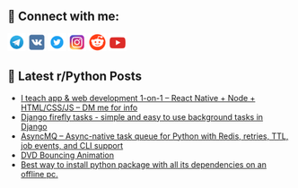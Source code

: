 ## 🔎 Connect with me:
[<img src="https://github.com/bullbesh/bullbesh/blob/main/images/Telegram.png" width="32" height="32" />](https://t.me/bullbesh)
[<img src="https://github.com/bullbesh/bullbesh/blob/main/images/VK.png" width="32" height="32" />](https://vk.com/bullbesh)
[<img src="https://github.com/bullbesh/bullbesh/blob/main/images/Twitter.png" width="32" height="32" />](https://twitter.com/bullbesh1)
[<img src="https://github.com/bullbesh/bullbesh/blob/main/images/Instagram.png" width="32" height="32" />](https://www.instagram.com/bullbesh)
[<img src="https://github.com/bullbesh/bullbesh/blob/main/images/Reddit.png" width="32" height="32" />](https://www.reddit.com/user/bullbesh)
[<img src="https://github.com/bullbesh/bullbesh/blob/main/images/YouTube.png" width="32" height="32" />](https://www.youtube.com/channel/UCtfjRs6uzgq5mfm8S06WTcg)

## 📕 Latest r/Python Posts
<!-- BLOG-POST-LIST:START -->
- [I teach app &amp; web development 1-on-1 – React Native + Node + HTML/CSS/JS – DM me for info](https://www.reddit.com/r/Python/comments/1keipyo/i_teach_app_web_development_1on1_react_native/)
- [Django firefly tasks - simple and easy to use background tasks in Django](https://www.reddit.com/r/Python/comments/1kei45r/django_firefly_tasks_simple_and_easy_to_use/)
- [AsyncMQ – Async-native task queue for Python with Redis, retries, TTL, job events, and CLI support](https://www.reddit.com/r/Python/comments/1kefrsj/asyncmq_asyncnative_task_queue_for_python_with/)
- [DVD Bouncing Animation](https://www.reddit.com/r/Python/comments/1keblmk/dvd_bouncing_animation/)
- [Best way to install python package with all its dependencies on an offline pc.](https://www.reddit.com/r/Python/comments/1keaeft/best_way_to_install_python_package_with_all_its/)
<!-- BLOG-POST-LIST:END -->
